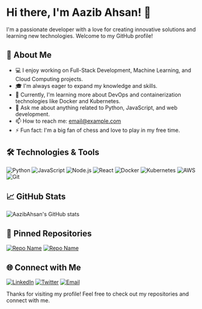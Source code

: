 # Hi there, I'm Aazib Ahsan! 👋

I'm a passionate developer with a love for creating innovative solutions and learning new technologies. Welcome to my GitHub profile!

## 🚀 About Me

- 💻 I enjoy working on Full-Stack Development, Machine Learning, and Cloud Computing projects.
- 🎓 I'm always eager to expand my knowledge and skills.
- 🌱 Currently, I'm learning more about DevOps and containerization technologies like Docker and Kubernetes.
- 💬 Ask me about anything related to Python, JavaScript, and web development.
- 📫 How to reach me: [email@example.com](mailto:email@example.com)
- ⚡ Fun fact: I'm a big fan of chess and love to play in my free time.

## 🛠️ Technologies & Tools

![Python](https://img.shields.io/badge/-Python-3776AB?style=flat-square&logo=python&logoColor=white)
![JavaScript](https://img.shields.io/badge/-JavaScript-F7DF1E?style=flat-square&logo=javascript&logoColor=black)
![Node.js](https://img.shields.io/badge/-Node.js-339933?style=flat-square&logo=node.js&logoColor=white)
![React](https://img.shields.io/badge/-React-61DAFB?style=flat-square&logo=react&logoColor=black)
![Docker](https://img.shields.io/badge/-Docker-2496ED?style=flat-square&logo=docker&logoColor=white)
![Kubernetes](https://img.shields.io/badge/-Kubernetes-326CE5?style=flat-square&logo=kubernetes&logoColor=white)
![AWS](https://img.shields.io/badge/-AWS-232F3E?style=flat-square&logo=amazon-aws&logoColor=white)
![Git](https://img.shields.io/badge/-Git-F05032?style=flat-square&logo=git&logoColor=white)

## 📈 GitHub Stats

![AazibAhsan's GitHub stats](https://github-readme-stats.vercel.app/api?username=AazibAhsan&show_icons=true&theme=radical)

## 📌 Pinned Repositories

[![Repo Name](https://github-readme-stats.vercel.app/api/pin/?username=AazibAhsan&repo=repo-name&theme=radical)](https://github.com/AazibAhsan/repo-name)
[![Repo Name](https://github-readme-stats.vercel.app/api/pin/?username=AazibAhsan&repo=repo-name&theme=radical)](https://github.com/AazibAhsan/repo-name)

## 🌐 Connect with Me

[![LinkedIn](https://img.shields.io/badge/-LinkedIn-0077B5?style=flat-square&logo=linkedin&logoColor=white)](https://www.linkedin.com/in/aazibahsan)
[![Twitter](https://img.shields.io/badge/-Twitter-1DA1F2?style=flat-square&logo=twitter&logoColor=white)](https://twitter.com/aazibahsan)
[![Email](https://img.shields.io/badge/-Email-D14836?style=flat-square&logo=gmail&logoColor=white)](mailto:email@example.com)

Thanks for visiting my profile! Feel free to check out my repositories and connect with me.
